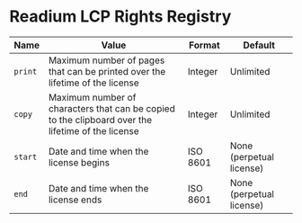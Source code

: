 # Readium LCP Rights Registry


| Name | Value | Format | Default |
| ---- | ----- | ------ | ------- |
| `print` | Maximum number of pages that can be printed over the lifetime of the license | Integer | Unlimited |
| `copy` | Maximum number of characters that can be copied to the clipboard over the lifetime of the license | Integer | Unlimited |
| `start` | Date and time when the license begins | ISO 8601 | None (perpetual license) |
| `end` | Date and time when the license ends | ISO 8601 | None (perpetual license) |

